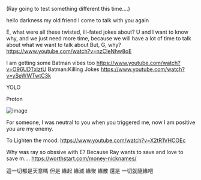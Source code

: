 (Ray going to test something different this time....)

hello darkness my old friend I come to talk with you again

E, what were all these twisted, ill-fated jokes about?
U and I want to know why, and we just need more time, because we will have a lot of time to talk about what we want to talk about
But, G, why?
https://www.youtube.com/watch?v=nzCIeNhw8oE

I am getting some Batman vibes too
https://www.youtube.com/watch?v=O96UDTxlztU
Batman:Killing Jokes
https://www.youtube.com/watch?v=ySeWWTwtC3k

YOLO

Proton

![image](https://github.com/ewdlop/FamilyMatters/assets/25368970/9d09eb67-bd88-414f-891b-2e78cab80dc2)

For someone, I was neutral to you when you triggered me, now I am positive you are my enemy.

To Lighten the mood:
https://www.youtube.com/watch?v=X2tR1VHCOEc

Why was ray so obssive with E?
Because Ray wants to save and love to save m....
https://worthstart.com/money-nicknames/

這一切都是天意嗎  但是 緣起 緣滅 緣聚 緣散 還是 一切就隨緣吧
